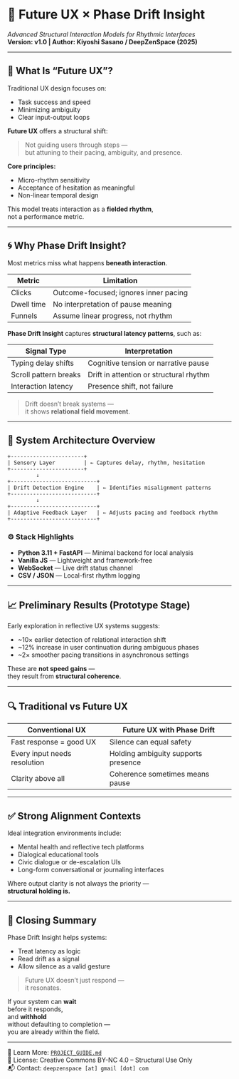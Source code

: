# 🌌 Future UX × Phase Drift Insight  
_Advanced Structural Interaction Models for Rhythmic Interfaces_  
**Version: v1.0 | Author: Kiyoshi Sasano / DeepZenSpace (2025)**

---

## 🧭 What Is “Future UX”?

Traditional UX design focuses on:

- Task success and speed  
- Minimizing ambiguity  
- Clear input-output loops  

**Future UX** offers a structural shift:

> Not guiding users through steps —  
> but attuning to their pacing, ambiguity, and presence.

**Core principles:**

- Micro-rhythm sensitivity  
- Acceptance of hesitation as meaningful  
- Non-linear temporal design  

This model treats interaction as a **fielded rhythm**,  
not a performance metric.

---

## 🌀 Why Phase Drift Insight?

Most metrics miss what happens **beneath interaction**.

| Metric            | Limitation                            |
|------------------|----------------------------------------|
| Clicks            | Outcome-focused; ignores inner pacing |
| Dwell time        | No interpretation of pause meaning    |
| Funnels           | Assume linear progress, not rhythm    |

**Phase Drift Insight** captures **structural latency patterns**, such as:

| Signal Type         | Interpretation                          |
|----------------------|------------------------------------------|
| Typing delay shifts  | Cognitive tension or narrative pause     |
| Scroll pattern breaks| Drift in attention or structural rhythm  |
| Interaction latency  | Presence shift, not failure              |

> Drift doesn’t break systems —  
> it shows **relational field movement**.

---

## 🧬 System Architecture Overview

```text
+-----------------------+
| Sensory Layer         | ← Captures delay, rhythm, hesitation
+-----------------------+
         ↓
+---------------------------+
| Drift Detection Engine    | ← Identifies misalignment patterns
+---------------------------+
         ↓
+---------------------------+
| Adaptive Feedback Layer   | ← Adjusts pacing and feedback rhythm
+---------------------------+
```

### ⚙️ Stack Highlights

- **Python 3.11 + FastAPI** — Minimal backend for local analysis  
- **Vanilla JS** — Lightweight and framework-free  
- **WebSocket** — Live drift status channel  
- **CSV / JSON** — Local-first rhythm logging  

---

## 📈 Preliminary Results (Prototype Stage)

Early exploration in reflective UX systems suggests:

- ~10× earlier detection of relational interaction shift  
- ~12% increase in user continuation during ambiguous phases  
- ~2× smoother pacing transitions in asynchronous settings  

These are **not speed gains** —  
they result from **structural coherence**.

---

## 🔍 Traditional vs Future UX

| Conventional UX             | Future UX with Phase Drift           |
|-----------------------------|--------------------------------------|
| Fast response = good UX     | Silence can equal safety             |
| Every input needs resolution| Holding ambiguity supports presence  |
| Clarity above all           | Coherence sometimes means pause      |

---

## ✅ Strong Alignment Contexts

Ideal integration environments include:

- Mental health and reflective tech platforms  
- Dialogical educational tools  
- Civic dialogue or de-escalation UIs  
- Long-form conversational or journaling interfaces  

Where output clarity is not always the priority —  
**structural holding is.**

---

## 🧭 Closing Summary

Phase Drift Insight helps systems:

- Treat latency as logic  
- Read drift as a signal  
- Allow silence as a valid gesture  

> Future UX doesn’t just respond —  
> it resonates.

If your system can **wait**  
before it responds,  
and **withhold**  
without defaulting to completion —  
you are already within the field.

---

📘 Learn More: [`PROJECT_GUIDE.md`](./PROJECT_GUIDE.md)  
🔐 License: Creative Commons BY-NC 4.0 – Structural Use Only  
📬 Contact: `deepzenspace [at] gmail [dot] com`
